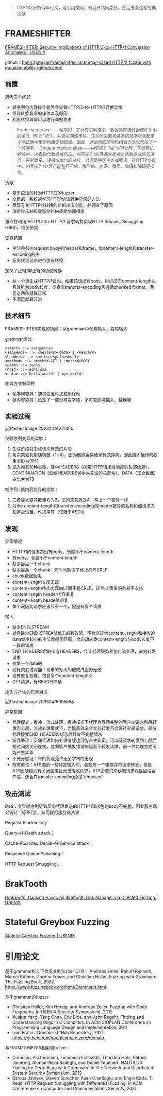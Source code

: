 > USENIX分析今年论文，看引用文献，有没有共同之处，然后去看这些经典文献

# FRAMESHIFTER

[FRAMESHIFTER: Security Implications of HTTP/2-to-HTTP/1 Conversion Anomalies | USENIX](https://www.usenix.org/conference/usenixsecurity22/presentation/jabiyev)

github：[bahruzjabiyev/frameshifter: Grammar-based HTTP/2 fuzzer with mutation ability (github.com)](https://github.com/bahruzjabiyev/frameshifter) 

## 前置

思考三个问题
* 帧序列何内容操作是否会导致HTTP/2-to-HTTP/1转换异常
* 导致转换异常的操作以及原因
* 利用转换异常可以进行哪些攻击

>Frame sequence——帧序列：在计算机网络中，数据通常被分割成许多小的单元（称为“帧”），并通过网络传输。这些帧需要按特定的顺序组合起来才能正确地重新构建原始数据。因此，这些帧的顺序和组合方式就形成了一个帧序列。
>Content manipulation——内容操作”或“内容处理：在计算机领域中，内容指代数据或信息。内容操作/处理通常是对这些数据或信息进行一系列改变、转换或优化的过程，以满足特定需求或要求。在HTTP协议中，内容操作/处理可能包括压缩、解压缩、加密、解密、编码和解码等操作。

贡献
* 基于语法的针对HTTP/2的fuzzer
* 全面的、系统的学习HTTP协议转换异常的方法
* 发现有关HTTP/2转换的新的攻击向量，并调查了原因
* 演示攻击并和受影响的供应商协调措施

重点在利用 HTTP/2-to-HTTP/1 请求转换实现HTTP Request Smuggling (HRS)。相关研究

调查范围
* 关注会影响request body的header和frame，如content-length和transfer-encoding的头
* 反向代理可以进行协议转换

定义了正常/非正常的协议转换
* 从一个流生成HTTP/1请求。如果该请求有body，则必须有content-length头且其纸为body长度，或者有transfer-encoding且遵循chunked format。满足这两条就算正常
* 不满足就算异常

## 技术细节

FRAMESHIFTER实现的功能：从grammar中创建输入，变异输入

grammar类似

```
<start> ::= <sequence>  
<sequence> ::= <headers><data> | <headers>  
<headers> ::= <method><path><host>  
<method> ::= :method=GET | :method=POST  
<path> ::= /echo  
<host> ::= echo.com  
<data> ::= hello,world! | bye,world!
```

变异方式有两种
* 帧序列变异：随机位置添加或删除帧
* 帧内容变异：设定了一部分可变字段，才可变区域插入、替换等

## 实验过程

![Pasted image 20230414221300](https://user-images.githubusercontent.com/94295495/233821536-7859a6c6-1a38-4095-96b6-a3b8e12d5ac2.png)

仅帧序列变异的实验：
1. 生成阶段只生成语义有效的片段
2. 每次突变利用随机数（1~4），因为删除容易破坏有效序列，因此插入操作的权重高设为90%
3. 插入帧有10种类型，其中HEADERS（携带HTTP请求或响应的头部信息）、CONTINUATION（延续HEADERS帧中未完成的头部块）、DATA（正文数据）占比大为75

帧序列+帧内容变异的实验：
1. 二者最大变异数量均为2，总的来说就是4，与上一个实验一样
2. 对the content-length和transfer-encoding的header部分的名称和值请求方法这些位置，添加字符（仅限于ASCII）

## 发现

异常情况
* HTTP/1的请求包没有body，长度小于content-length
* 有body，长度小于content-length
* 缺少最后一个chunk
* 缺少最后一个chunk，同时也缺少了终止符号CRLF
* chunk数据缺失
* content-length长度无效
* content-length终止内容由LF而不是CRLF，LF终止很多服务器不支持
* content-length header内容重复
* content-length heade值重复
* 单个流因此请求应该只有一个，但是有多个请求

输入
* 缺少END_STREAM
* 对有缺少END_STREAM标志的有效流，不检查较大content-length和接收的data帧中较小的字节数是否匹配，会自动转发content-length与body长度不一致的请求
* END_HEADERS后的带有HEADERS，会让代理服务器停止流处理，直接转发请求
* 仅第一个data时
* 没有突变过滤器：请求的标头的值或终止符无效
* 没有重复检查，包含多个content-length头
* GET请求，有HEADERS帧

输入与产生的异常对应

![Pasted image 20230415095658](https://user-images.githubusercontent.com/94295495/233821542-147072cc-59db-46f4-b6f1-2471905f1985.png)


异常原因
* 代理模式：缓冲、流式处理。缓冲模式下代理会等待完整的客户端请求然后转发到上层，流式处理模式下，为提高效率会立刻转发不会等待全部请求。部分代理接受END_HEADERS标志后转发不完整请求
* 错误处理：反向代理如何处理错误也可能产生异常，可以将请求转发到上层后短时间内关闭连接，或向客户端发错误响应而不转发请求。前一种处理方式可能产生异常
* 不充分验证：有的代理允许无关字符的出现
* 故障重试：ATS遇到一些特定输入时，会触发一个错误并将请求转发，但是ATS因缺陷没有关闭连接且无法接收请求，ATS会重试来获取请求以返回给客户端，还会在transfer-encoding添加“chunked”

## 攻击测试

DoS：变异帧序列导致反向代理发送的HTTP/1请求包的body不完整，因此服务器会等待（等不到），从而耗尽服务器资源

Request Blackholing：

Query-of-Death attack：

Cache-Poisoned Denial-of-Service attack：

Response Queue Poisoning：

HTTP Request Smuggling：

# BrakTooth

[BrakTooth: Causing Havoc on Bluetooth Link Manager via Directed Fuzzing | USENIX](https://www.usenix.org/conference/usenixsecurity22/presentation/garbelini)



# Stateful Greybox Fuzzing

[Stateful Greybox Fuzzing | USENIX](https://www.usenix.org/conference/usenixsecurity22/presentation/ba)



# 引用论文

基于grammar的上下文无关的fuzzer CFG：
Andreas Zeller, Rahul Gopinath, Marcel Böhme, Gordon Fraser, and Christian Holler. Fuzzing with Grammars. The Fuzzing Book, 2022. https://www.fuzzingbook.org/html/Grammars.html.

基于grammar的fuzzer
* Christian Holler, Kim Herzig, and Andreas Zeller. Fuzzing with Code Fragments. In USENIX Security Symposium), 2012
* Xuejun Yang, Yang Chen, Eric Eide, and John Regehr.  Finding and Understanding Bugs in C Compilers. In ACM SIGPLAN Conference on Programming Language Design and Implementation, 2011.
* Ivan Fratric. Domato. GitHub Repository, 2021. https://github.com/googleprojectzero/domato.

与FRAMESHIFTER相似的fuzzer：
* Cornelius Aschermann, Tommaso Frassetto, Thorsten Holz, Patrick Jauernig, Ahmad-Reza Sadeghi, and Daniel Teuchert. NAUTILUS: Fishing for Deep Bugs with Grammars. In The Network and Distributed System Security Symposium, 2019
* Bahruz Jabiyev, Steven Sprecher, Kaan Onarlioglu, and Engin Kirda. T-Reqs: HTTP Request Smuggling with Differential Fuzzing. In ACM Conference on Computer and Communications Security, 2021

